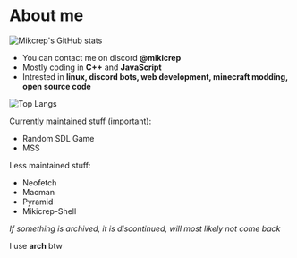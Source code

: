 # About me

![Mikcrep's GitHub stats](https://github-readme-stats.vercel.app/api?username=mikicrepstudios&show_icons=true&theme=transparent)

- You can contact me on discord **@mikicrep**
- Mostly coding in **C++** and **JavaScript**
- Intrested in **linux, discord bots, web development, minecraft modding, open source code**

![Top Langs](https://github-readme-stats.vercel.app/api/top-langs/?username=mikicrepstudios&layout=compact)

Currently maintained stuff (important):
- Random SDL Game
- MSS

Less maintained stuff:
- Neofetch
- Macman
- Pyramid
- Mikicrep-Shell

*If something is archived, it is discontinued, will most likely not come back*

I use **arch** btw
